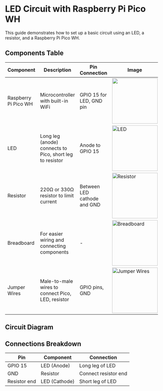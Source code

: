 # LED Circuit with Raspberry Pi Pico WH

This guide demonstrates how to set up a basic circuit using an LED, a resistor, and a Raspberry Pi Pico WH.

## Components Table

| Component           | Description                                         | Pin Connection            | Image                                       |
|---------------------|-----------------------------------------------------|---------------------------|---------------------------------------------|
| Raspberry Pi Pico WH | Microcontroller with built-in WiFi                  | GPIO 15 for LED, GND pin   | <img src="https://github.com/user-attachments/assets/3d182aa3-03d6-452b-a237-287b00e4ef78" width="150" heigh="150">  |
| LED                 | Long leg (anode) connects to Pico, short leg to resistor | Anode to GPIO 15           | <img src="https://github.com/user-attachments/assets/b92353ea-fafa-42f3-88cc-332ef708080a" alt="LED" width="150">  |
| Resistor            | 220Ω or 330Ω resistor to limit current               | Between LED cathode and GND| <img src="https://github.com/user-attachments/assets/5a9a6009-1f72-456d-8f71-78e0e07ad844" alt="Resistor" width="150">  |
| Breadboard          | For easier wiring and connecting components          | -                         | <img src="https://github.com/user-attachments/assets/69cd2ff4-8c64-456c-b3e9-8d733243dafc" alt="Breadboard" width="150">  |
| Jumper Wires        | Male-to-male wires to connect Pico, LED, resistor    | GPIO pins, GND             | <img src="https://github.com/user-attachments/assets/b7bfddc2-2750-4428-bab8-db537fb9933c" alt="Jumper Wires" width="150">  |
## Circuit Diagram



## Connections Breakdown

| **Pin**      | **Component**  | **Connection**       |
|--------------|----------------|----------------------|
| GPIO 15      | LED (Anode)    | Long leg of LED      |
| GND          | Resistor       | Connect resistor end |
| Resistor end | LED (Cathode)  | Short leg of LED     |

